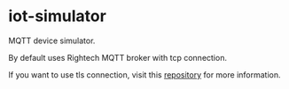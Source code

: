 # iot-simulator
 MQTT device simulator.
 
 By default uses Rightech MQTT broker with tcp connection.
 
 If you want to use tls connection, visit this [repository](github.com/eclipse/paho.mqtt.golang) for more information.
